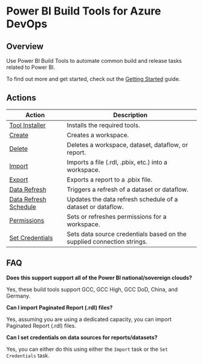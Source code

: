 # Power BI Build Tools for Azure DevOps


## Overview
Use Power BI Build Tools to automate common build and release tasks related to Power BI.

To find out more and get started, check out the [Getting Started](./docs/GettingStarted.md) guide.

## Actions

| Action | Description
|--------|------------
| [Tool Installer](./docs/tasks/PowerBIToolInstaller.md) | Installs the required tools.
| [Create](./docs/tasks/PowerBICreate.md) | Creates a workspace.
| [Delete](./docs/tasks/PowerBIDelete.md) | Deletes a workspace, dataset, dataflow, or report.
| [Import](./docs/tasks/PowerBIImport.md) | Imports a file (.rdl, .pbix, etc.) into a workspace.
| [Export](./docs/tasks/PowerBIExport.md) | Exports a report to a .pbix file.
| [Data Refresh](./docs/tasks/PowerBIDataRefresh.md) | Triggers a refresh of a dataset or dataflow.
| [Data Refresh Schedule](./docs/tasks/PowerBIDataRefreshSchedule.md) | Updates the data refresh schedule of a dataset or dataflow.
| [Permissions](./docs/tasks/PowerBIPermissions.md) | Sets or refreshes permissions for a workspace.
| [Set Credentials](./docs/tasks/PowerBISetCredentials.md) | Sets data source credentials based on the supplied connection strings.


## FAQ

**Does this support support all of the Power BI national/sovereign clouds?**

Yes, these build tools support GCC, GCC High, GCC DoD, China, and Germany.

  
**Can I import Paginated Report (.rdl) files?**

Yes, assuming you are using a dedicated capacity, you can import Paginated Report (.rdl) files.


**Can I set credentials on data sources for reports/datasets?**

Yes, you can either do this using either the `Import` task or the `Set Credentials` task.